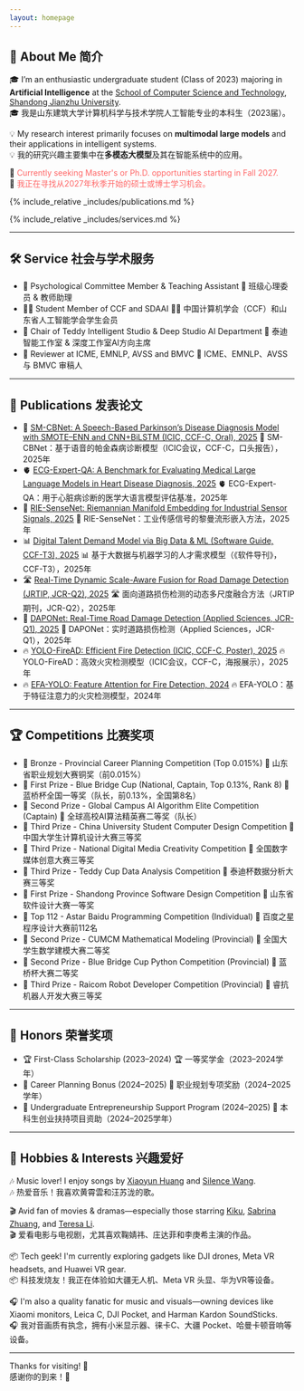 ```yaml
---
layout: homepage
---
```


## 👋 About Me 简介

🎓 I’m an enthusiastic undergraduate student (Class of 2023) majoring in **Artificial Intelligence** at the [School of Computer Science and Technology](https://www.sdjzu.edu.cn/jsjkx/index.htm), [Shandong Jianzhu University](https://www.sdjzu.edu.cn/).  
🎓 我是山东建筑大学计算机科学与技术学院人工智能专业的本科生（2023届）。

💡 My research interest primarily focuses on **multimodal large models** and their applications in intelligent systems.  
💡 我的研究兴趣主要集中在**多模态大模型**及其在智能系统中的应用。

📌 <span style="color:#FF6666">Currently seeking Master's or Ph.D. opportunities starting in Fall 2027.</span>  
📌 <span style="color:#FF6666">我正在寻找从2027年秋季开始的硕士或博士学习机会。</span>

{% include_relative _includes/publications.md %}

{% include_relative _includes/services.md %}

---

## 🛠️ Service 社会与学术服务

<ul style="margin:0 0 5px;">
  <li>🧠 Psychological Committee Member & Teaching Assistant  
  🧠 班级心理委员 & 教师助理</li>
  <li>👨‍💻 Student Member of CCF and SDAAI  
  👨‍💻 中国计算机学会（CCF）和山东省人工智能学会学生会员</li>
  <li>🤖 Chair of Teddy Intelligent Studio & Deep Studio AI Department  
  🤖 泰迪智能工作室 & 深度工作室AI方向主席</li>
  <li>📝 Reviewer at ICME, EMNLP, AVSS and BMVC  
  📝 ICME、EMNLP、AVSS 与 BMVC 审稿人</li>
</ul>

---

## 📄 Publications 发表论文

<ul style="margin:0 0 5px;">
<li>🧠 <a href="https://zaozzz.github.io/">SM-CBNet: A Speech-Based Parkinson’s Disease Diagnosis Model with SMOTE–ENN and CNN+BiLSTM (ICIC, CCF-C, Oral), 2025</a>  
🧠 SM-CBNet：基于语音的帕金森病诊断模型（ICIC会议，CCF-C，口头报告），2025年</li>
<li>🫀 <a href="https://export.arxiv.org/abs/2502.17475">ECG-Expert-QA: A Benchmark for Evaluating Medical Large Language Models in Heart Disease Diagnosis, 2025</a>  
🫀 ECG-Expert-QA：用于心脏病诊断的医学大语言模型评估基准，2025年</li>
<li>📡 <a href="https://arxiv.org/abs/2502.02428">RIE-SenseNet: Riemannian Manifold Embedding for Industrial Sensor Signals, 2025</a>  
📡 RIE-SenseNet：工业传感信号的黎曼流形嵌入方法，2025年</li>
<li>📊 <a href="https://www.rjdk.org.cn/zh/article/doi/10.11907/rjdk.241973/">Digital Talent Demand Model via Big Data & ML (Software Guide, CCF-T3), 2025</a>  
📊 基于大数据与机器学习的人才需求模型（《软件导刊》，CCF-T3），2025年</li>
<li>🛣️ <a href="https://link.springer.com/article/10.1007/s11554-025-01634-w">Real-Time Dynamic Scale-Aware Fusion for Road Damage Detection (JRTIP, JCR-Q2), 2025</a>  
🛣️ 面向道路损伤检测的动态多尺度融合方法（JRTIP期刊，JCR-Q2），2025年</li>
<li>🚗 <a href="https://www.mdpi.com/2076-3417/15/3/1470">DAPONet: Real-Time Road Damage Detection (Applied Sciences, JCR-Q1), 2025</a>  
🚗 DAPONet：实时道路损伤检测（Applied Sciences，JCR-Q1），2025年</li>
<li>🔥 <a href="https://zaozzz.github.io/">YOLO-FireAD: Efficient Fire Detection (ICIC, CCF-C, Poster), 2025</a>  
🔥 YOLO-FireAD：高效火灾检测模型（ICIC会议，CCF-C，海报展示），2025年</li>
<li>🔥 <a href="https://arxiv.org/abs/2409.12635">EFA-YOLO: Feature Attention for Fire Detection, 2024</a>  
🔥 EFA-YOLO：基于特征注意力的火灾检测模型，2024年</li>
</ul>

---

## 🏆 Competitions 比赛奖项

<ul style="margin:0 0 5px;">
<li>🥉 Bronze - Provincial Career Planning Competition (Top 0.015%)  
🥉 山东省职业规划大赛铜奖（前0.015%）</li>
<li>🥇 First Prize - Blue Bridge Cup (National, Captain, Top 0.13%, Rank 8)  
🥇 蓝桥杯全国一等奖（队长，前0.13%，全国第8名）</li>
<li>🥈 Second Prize - Global Campus AI Algorithm Elite Competition (Captain)  
🥈 全球高校AI算法精英赛二等奖（队长）</li>
<li>🥉 Third Prize - China University Student Computer Design Competition  
🥉 中国大学生计算机设计大赛三等奖</li>
<li>🥉 Third Prize - National Digital Media Creativity Competition  
🥉 全国数字媒体创意大赛三等奖</li>
<li>🥉 Third Prize - Teddy Cup Data Analysis Competition  
🥉 泰迪杯数据分析大赛三等奖</li>
<li>🥇 First Prize - Shandong Province Software Design Competition  
🥇 山东省软件设计大赛一等奖</li>
<li>🎯 Top 112 - Astar Baidu Programming Competition (Individual)  
🎯 百度之星程序设计大赛前112名</li>
<li>🥈 Second Prize - CUMCM Mathematical Modeling (Provincial)  
🥈 全国大学生数学建模大赛二等奖</li>
<li>🥈 Second Prize - Blue Bridge Cup Python Competition (Provincial)  
🥈 蓝桥杯大赛二等奖</li>
<li>🥉 Third Prize - Raicom Robot Developer Competition (Provincial)  
🥉 睿抗机器人开发大赛三等奖</li>
</ul>

---

## 🏅 Honors 荣誉奖项

<ul style="margin:0 0 5px;">
  <li>🏆 First-Class Scholarship (2023–2024)  
  🏆 一等奖学金（2023–2024学年）</li>
  <li>💼 Career Planning Bonus (2024–2025)  
  💼 职业规划专项奖励（2024–2025学年）</li>
  <li>🚀 Undergraduate Entrepreneurship Support Program (2024–2025)  
  🚀 本科生创业扶持项目资助（2024–2025学年）</li>
</ul>

---

## 🎵 Hobbies & Interests 兴趣爱好

🎶 Music lover! I enjoy songs by [Xiaoyun Huang](https://m.weibo.cn/u/5043186742) and [Silence Wang](https://weibo.com/silencew).  
🎶 热爱音乐！我喜欢黄霄雲和汪苏泷的歌。

🎬 Avid fan of movies & dramas—especially those starring [Kiku](https://www.weibo.com/u/3669102477?eqid=e8af036900096f8200000004645b8833), [Sabrina Zhuang](https://weibo.com/u/1314749965?tabtype=feed), and [Teresa Li](https://weibo.com/n/%E6%9D%8E%E5%BA%9A%E5%B8%8CTeresa).  
🎬 爱看电影与电视剧，尤其喜欢鞠婧祎、庄达菲和李庚希主演的作品。

📦 Tech geek! I'm currently exploring gadgets like DJI drones, Meta VR headsets, and Huawei VR gear.  
📦 科技发烧友！我正在体验如大疆无人机、Meta VR 头显、华为VR等设备。

🎧 I'm also a quality fanatic for music and visuals—owning devices like Xiaomi monitors, Leica C, DJI Pocket, and Harman Kardon SoundSticks.  
🎧 我对音画质有执念，拥有小米显示器、徕卡C、大疆 Pocket、哈曼卡顿音响等设备。

---

Thanks for visiting! 🚀  
感谢你的到来！🚀
